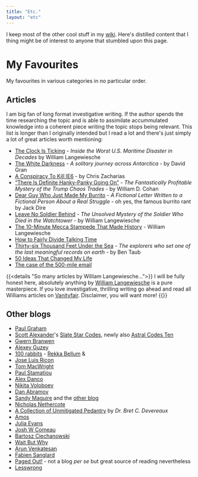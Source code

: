 ```yaml
---
title: "Etc."
layout: "etc"
---
```


I keep most of the other cool stuff in my [wiki](https://wiki.dzx.cz). Here's distilled content that I thing might be of interest to anyone that stumbled upon this page.

# My Favourites

My favourites in various categories in no particular order.

## Articles

I am big fan of long format investigative writing. If the author spends the time researching the topic and is able to assimilate accummulated knowledge
into a coherent piece writing the topic stops being relevant. This list is longer than I originally intended but I read a lot and there's just simply a lot of great
articles worth mentioning:

- [The Clock Is Ticking](https://www.vanityfair.com/news/2018/04/inside-el-faro-the-worst-us-maritime-disaster-in-decades) _- Inside the Worst U.S. Maritime Disaster in Decades_ by William Langewiesche
- [The White Darkness](https://www.newyorker.com/magazine/2018/02/12/the-white-darkness) _- A solitary journey across Antarctica_ - by David Gran
- [A Conspiracy To Kill IE6](https://blog.chriszacharias.com/a-conspiracy-to-kill-ie6) - by Chris Zacharias
- [“There Is Definite Hanky-Panky Going On”](https://www.vanityfair.com/news/2019/10/the-mystery-of-the-trump-chaos-trades) _- The Fantastically Profitable Mystery of the Trump Chaos Trades_ - by William D. Cohan
- [Dear Guy Who Just Made My Burrito](https://medium.com/@jackdire/dear-guy-who-just-made-my-burrito-fd08c0babb57) _- A Fictional Letter Written to a Fictional Person About a Real Struggle_ - oh yes, the famous burrito rant by Jack Dire
- [Leave No Soldier Behind](https://www.vanityfair.com/news/2019/01/the-unsolved-mystery-of-the-soldier-who-died-in-the-watchtower) _- The Unsolved Mystery of the Soldier Who Died in the Watchtower_ - by William Langewiesche
- [The 10-Minute Mecca Stampede That Made History](https://www.vanityfair.com/news/2018/01/the-mecca-stampede-that-made-history-hajj) - William Langewiesche
- [How to Fairly Divide Talking Time](https://mason.gmu.edu/~rhanson/equatalk.html)
- [Thirty-six Thousand Feet Under the Sea](https://www.newyorker.com/magazine/2020/05/18/thirty-six-thousand-feet-under-the-sea) _-  The explorers who set one of the last meaningful records on earth_ - by Ben Taub
- [50 Ideas That Changed My Life](https://www.perell.com/blog/50-ideas-that-changed-my-life)
- [The case of the 500-mile email](https://www.ibiblio.org/harris/500milemail.html)

{{<details "So many articles by William Langewiesche...">}}
I will be fully honest here, absolutely anything by
[William Langewiesche](https://en.wikipedia.org/wiki/William_Langewiesche) is a pure masterpiece.
If you love investigative, thrilling writing go ahead and read all Williams articles on
[Vanityfair](https://www.vanityfair.com/contributor/william-langewiesche). Disclaimer, you will want more!
{{</details>}}

## Other blogs

- [Paul Graham](http://paulgraham.com/articles.html)
- [Scott Alexander](https://en.wikipedia.org/wiki/Slate_Star_Codex)'s [Slate Star Codes](https://slatestarcodex.com), newly also [Astral Codes Ten](https://astralcodexten.substack.com)
- [Gwern Branwen](https://www.gwern.net/index)
- [Alexey Guzey](https://guzey.com/)
- [100 rabbits](https://100r.co/site/home.html) - [Rekka Bellum](https://kokorobot.ca/site/home.html) & 
- [Jose Luis Ricon](https://nintil.com)
- [Tom MacWright](https://macwright.com/)
- [Paul Stamatiou](https://paulstamatiou.com/)
- [Alex Danco](https://alexdanco.com/)
- [Nikita Voloboev](https://nikitavoloboev.xyz/)
- [Dan Abramov](https://overreacted.io)
- [Sandy Maguire](https://reasonablypolymorphic.com/blog/archives/) and the [other blog](https://sandymaguire.me/blog/archives/)
- [Nicholas Nethercote](https://nnethercote.github.io)
- [A Collection of Unmitigated Pedantry](https://acoup.blog) by _Dr. Bret C. Devereaux_
- [Amos](https://fasterthanli.me)
- [Julia Evans](https://jvns.ca)
- [Josh W Comeau](https://www.joshwcomeau.com)
- [Bartosz Ciechanowski](https://ciechanow.ski/archives/)
- [Wait But Why](https://waitbutwhy.com)
- [Arun Venkatesan](https://www.arun.is)
- [Fabien Sanglard](https://fabiensanglard.net/)
- [Paged Out!](https://pagedout.institute) - not a blog _per se_ but great source of reading nevertheless
- [Lesswrong](https://www.lesswrong.com)


